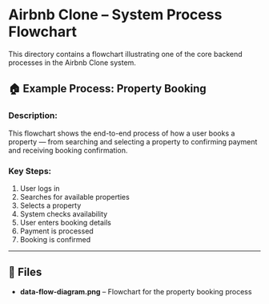 # Airbnb Clone – System Process Flowchart

This directory contains a flowchart illustrating one of the core backend processes in the Airbnb Clone system.

## 🏠 Example Process: Property Booking

### Description:
This flowchart shows the end-to-end process of how a user books a property — from searching and selecting a property to confirming payment and receiving booking confirmation.

### Key Steps:
1. User logs in
2. Searches for available properties
3. Selects a property
4. System checks availability
5. User enters booking details
6. Payment is processed
7. Booking is confirmed

---

## 📂 Files
- **data-flow-diagram.png** – Flowchart for the property booking process
